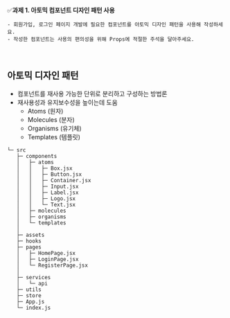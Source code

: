✅**과제 1. 아토믹 컴포넌트 디자인 패턴 사용**

```
- 회원가입, 로그인 페이지 개발에 필요한 컴포넌트를 아토믹 디자인 패턴을 사용해 작성하세요.
- 작성한 컴포넌트는 사용의 편의성을 위해 Props에 적절한 주석을 달아주세요.
```

</br>

## 아토믹 디자인 패턴

- 컴포넌트를 재사용 가능한 단위로 분리하고 구성하는 방법론
- 재사용성과 유지보수성을 높이는데 도움
  - Atoms (원자)
  - Molecules (분자)
  - Organisms (유기체)
  - Templates (템플릿)

```
└─ src
   ├─ components
   │   ├─ atoms
   │   │   ├─ Box.jsx
   │   │   ├─ Button.jsx
   │   │   ├─ Container.jsx
   │   │   ├─ Input.jsx
   │   │   ├─ Label.jsx
   │   │   ├─ Logo.jsx
   │   │   └─ Text.jsx
   │   ├─ molecules
   │   ├─ organisms
   │   └─ templates
   │
   ├─ assets
   ├─ hooks
   ├─ pages
   │   ├─ HomePage.jsx
   │   ├─ LoginPage.jsx
   │   └─ RegisterPage.jsx
   │
   ├─ services
   │   └─ api
   ├─ utils
   ├─ store
   ├─ App.js
   └─ index.js

```
